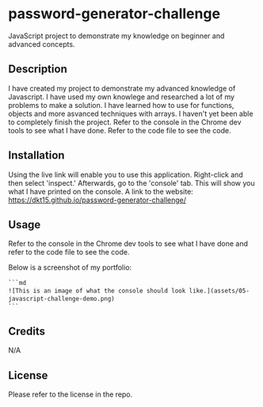 # password-generator-challenge
JavaScript project to demonstrate my knowledge on beginner and advanced concepts.

## Description

I have created my project to demonstrate my advanced knowledge of Javascript. I have used my own knowlege and researched a lot of my problems to make a solution. I have learned how to use for functions, objects and more asvanced techniques with arrays. I haven't yet been able to completely finish the project. Refer to the console in the Chrome dev tools to see what I have done. Refer to the code file to see the code.

## Installation

Using the live link will enable you to use this application. Right-click and then select 'inspect.' Afterwards, go to the 'console' tab. This will show you what I have printed on the console. A link to the website: https://dkt15.github.io/password-generator-challenge/

## Usage

Refer to the console in the Chrome dev tools to see what I have done and refer to the code file to see the code.

Below is a screenshot of my portfolio:

    ```md
    ![This is an image of what the console should look like.](assets/05-javascript-challenge-demo.png)
    ```

## Credits

N/A

## License

Please refer to the license in the repo.
